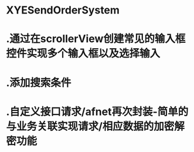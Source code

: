 # XYESendOrderSystem

# .通过在scrollerView创建常见的输入框控件实现多个输入框以及选择输入
# .添加搜索条件
# .自定义接口请求/afnet再次封装-简单的与业务关联实现请求/相应数据的加密解密功能
